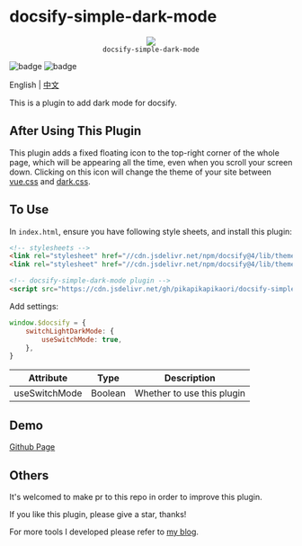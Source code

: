 # docsify-simple-dark-mode

<p align="center">
  <img src="https://docsify.js.org/_media/icon.svg" />
  <br />
  <code>docsify-simple-dark-mode</code>
</p>

![badge](https://img.shields.io/github/license/pikapikapikaori/docsify-simple-dark-mode) ![badge](https://img.shields.io/github/last-commit/pikapikapikaori/docsify-simple-dark-mode)

English | [中文](README_zh-cn.md)

This is a plugin to add dark mode for docsify.

## After Using This Plugin

This plugin adds a fixed floating icon to the top-right corner of the whole page, which will be appearing all the time, even when you scroll your screen down. Clicking on this icon will change the theme of your site between [vue.css](https://github.com/docsifyjs/docsify/blob/develop/src/themes/vue.styl) and [dark.css](https://github.com/docsifyjs/docsify/blob/develop/src/themes/dark.styl).

## To Use

In `index.html`, ensure you have following style sheets, and install this plugin:

```html
<!-- stylesheets -->
<link rel="stylesheet" href="//cdn.jsdelivr.net/npm/docsify@4/lib/themes/vue.css">
<link rel="stylesheet" href="//cdn.jsdelivr.net/npm/docsify@4/lib/themes/dark.css" disabled>

<!-- docsify-simple-dark-mode plugin -->
<script src="https://cdn.jsdelivr.net/gh/pikapikapikaori/docsify-simple-dark-mode/src/switchLightDarkMode.js"></script>
```

Add settings:

```js
window.$docsify = {
    switchLightDarkMode: {
        useSwitchMode: true,
    },
}
```

| Attribute     | Type    | Description                |
| ------------- | ------- | -------------------------- |
| useSwitchMode | Boolean | Whether to use this plugin |

## Demo

[Github Page](https://pikapikapikaori.github.io/docsify-simple-dark-mode/)

## Others

It's welcomed to make pr to this repo in order to improve this plugin.

If you like this plugin, please give a star, thanks!

For more tools I developed please refer to [my blog](https://pikapikapikaori.github.io/pikapikapi-blog/#/en-us/ITtech/).
